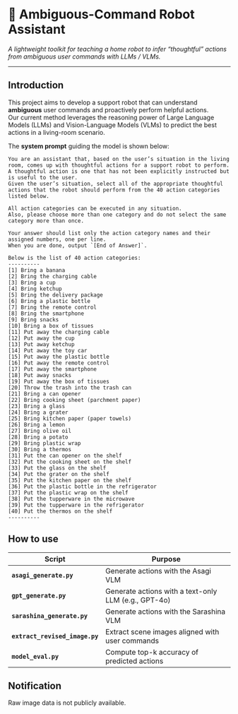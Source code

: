 # 🤖 Ambiguous-Command Robot Assistant

*A lightweight toolkit for teaching a home robot to infer “thoughtful” actions from ambiguous user commands with LLMs / VLMs.*

---

## Introduction
This project aims to develop a support robot that can understand **ambiguous** user commands and proactively perform helpful actions.  
Our current method leverages the reasoning power of Large Language Models (LLMs) and Vision-Language Models (VLMs) to predict the best actions in a living-room scenario.

The **system prompt** guiding the model is shown below:

```text
You are an assistant that, based on the user’s situation in the living room, comes up with thoughtful actions for a support robot to perform.  
A thoughtful action is one that has not been explicitly instructed but is useful to the user.  
Given the user’s situation, select all of the appropriate thoughtful actions that the robot should perform from the 40 action categories listed below.

All action categories can be executed in any situation.  
Also, please choose more than one category and do not select the same category more than once.

Your answer should list only the action category names and their assigned numbers, one per line.  
When you are done, output `[End of Answer]`.

Below is the list of 40 action categories:
----------
[1] Bring a banana  
[2] Bring the charging cable  
[3] Bring a cup  
[4] Bring ketchup  
[5] Bring the delivery package  
[6] Bring a plastic bottle  
[7] Bring the remote control  
[8] Bring the smartphone  
[9] Bring snacks  
[10] Bring a box of tissues  
[11] Put away the charging cable  
[12] Put away the cup  
[13] Put away ketchup  
[14] Put away the toy car  
[15] Put away the plastic bottle  
[16] Put away the remote control  
[17] Put away the smartphone  
[18] Put away snacks  
[19] Put away the box of tissues  
[20] Throw the trash into the trash can  
[21] Bring a can opener  
[22] Bring cooking sheet (parchment paper)  
[23] Bring a glass  
[24] Bring a grater  
[25] Bring kitchen paper (paper towels)  
[26] Bring a lemon  
[27] Bring olive oil  
[28] Bring a potato  
[29] Bring plastic wrap  
[30] Bring a thermos  
[31] Put the can opener on the shelf  
[32] Put the cooking sheet on the shelf  
[33] Put the glass on the shelf  
[34] Put the grater on the shelf  
[35] Put the kitchen paper on the shelf  
[36] Put the plastic bottle in the refrigerator  
[37] Put the plastic wrap on the shelf  
[38] Put the tupperware in the microwave  
[39] Put the tupperware in the refrigerator  
[40] Put the thermos on the shelf  
----------
```
## How to use

| Script                         | Purpose                                              |
| ------------------------------ | ---------------------------------------------------- |
| **`asagi_generate.py`**        | Generate actions with the Asagi VLM                  |
| **`gpt_generate.py`**          | Generate actions with a text-only LLM (e.g., GPT-4o) |
| **`sarashina_generate.py`**    | Generate actions with the Sarashina VLM              |
| **`extract_revised_image.py`** | Extract scene images aligned with user commands      |
| **`model_eval.py`**            | Compute top-k accuracy of predicted actions          |


## Notification
Raw image data is not publicly available.

